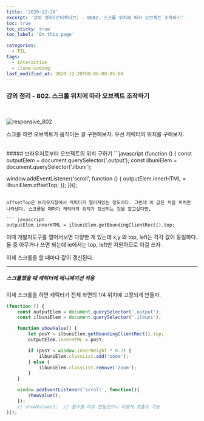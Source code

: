 ```yaml
---
title: '2020-12-20'
excerpt: '강의 정리(인터렉티브) - 0802. 스크롤 위치에 따라 오브젝트 조작하기'
toc: true
toc_sticky: true
toc_label: 'On this page'

categories:
  - TIL
tags:
  - interactive
  - clone-coding
last_modified_at: 2020-12-20T08:06:00-05:00
---
```


### 강의 정리 - 802. 스크롤 위치에 따라 오브젝트 조작하기

<br />

![responsive_802](https://user-images.githubusercontent.com/75867748/102707878-22463280-42e2-11eb-80d5-6e3e50589ba9.png)

스크롤 하면 오브젝트가 움직이는 걸 구현해보자. 우선 캐릭터의 위치를 구해보자.

<br />
##### 브라우저로부터 오브젝트의 위치 구하기
```javascript
(function () {
  const outputElem = document.querySelector('.output');
  const ilbuniElem = document.querySelector('.ilbuni');

window.addEventListener('scroll', function () {
outputElem.innerHTML = ilbuniElem.offsetTop;
});
})();

````

offsetTop은 브라우저창에서 캐릭터가 떨어져있는 정도이다. 그런데 이 값은 처음 위치만 나타낸다. 스크롤될 때마다 캐릭터의 위치가 갱신되는 것을 알고싶다면,

``` javascript
outputElem.innerHTML = ilbuniElem.getBoundingClientRect().top;
````

이때 개발자도구를 열어서보면 다양한 게 있는데 x,y 와 top, left는 각각 값이 동일하다. 둘 중 아무거나 쓰면 되는데 ie에서는 top, left만 지원하므로 이걸 쓰자.

이제 스크롤을 할 때마다 값이 갱신된다.
<br />

---

##### 스크롤했을 때 캐릭터에 애니메이션 적용

이제 스크롤을 하면 캐릭터가 전체 화면의 1/4 위치에 고정되게 만들자.

```javascript
(function () {
    const outputElem = document.querySelector('.output');
    const ilbuniElem = document.querySelector('.ilbuni');

    function showValue() {
        let posY = ilbuniElem.getBoundingClientRect().top;
        outputElem.innerHTML = posY;

        if (posY < window.innerHeight * 0.2) {
            ilbuniElem.classList.add('zoom');
        } else {
            ilbuniElem.classList.remove('zoom');
        }
    }

    window.addEventListener('scroll', function(){
        showValue();
    });
    // showValue();  // 함수를 따로 만들었으니 이렇게 호출도 가능
)();
```
